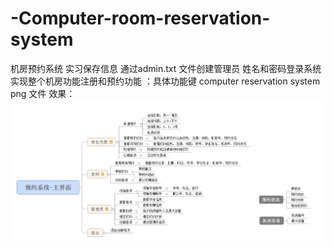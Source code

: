 # -Computer-room-reservation-system
机房预约系统 实习保存信息
通过admin.txt 文件创建管理员 姓名和密码登录系统
实现整个机房功能注册和预约功能 ：具体功能键 computer reservation system png 文件
效果：
![image](https://github.com/zhuxing666/-Computer-room-reservation-system/blob/main/computer.reservction%20system.png)
